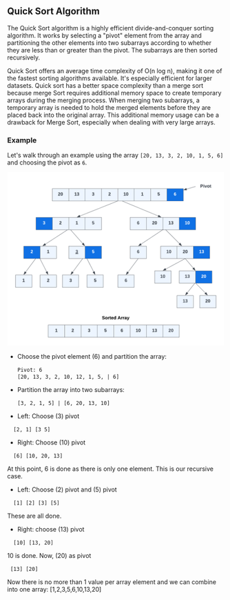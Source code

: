 ## Quick Sort Algorithm

The Quick Sort algorithm is a highly efficient divide-and-conquer sorting algorithm. It works by selecting a "pivot" element from the array and partitioning the other elements into two subarrays according to whether they are less than or greater than the pivot. The subarrays are then sorted recursively.

Quick Sort offers an average time complexity of O(n log n), making it one of the fastest sorting algorithms available. It's especially efficient for larger datasets. Quick sort has a better space complexity than a merge sort because merge Sort requires additional memory space to create temporary arrays during the merging process. When merging two subarrays, a temporary array is needed to hold the merged elements before they are placed back into the original array. This additional memory usage can be a drawback for Merge Sort, especially when dealing with very large arrays.

### Example

Let's walk through an example using the array `[20, 13, 3, 2, 10, 1, 5, 6]` and choosing the pivot as `6`.

<img src="../../assets/images/quicksort.png" width="600" />

-   Choose the pivot element (6) and partition the array:

    ```plaintext
    Pivot: 6
    [20, 13, 3, 2, 10, 12, 1, 5, | 6]
    ```

-   Partition the array into two subarrays:

    ```plaintext
    [3, 2, 1, 5] | [6, 20, 13, 10]

    ```

-   Left: Choose (3) pivot

```plaintext
  [2, 1] [3 5]

```

-   Right: Choose (10) pivot

```plaintext
  [6] [10, 20, 13]

```

At this point, 6 is done as there is only one element. This is our recursive case.

-   Left: Choose (2) pivot and (5) pivot

```plaintext
  [1] [2] [3] [5]

```

These are all done.

-   Right: choose (13) pivot

```plaintext
  [10] [13, 20]

```

10 is done. Now, (20) as pivot

```plaintext
 [13] [20]

```

Now there is no more than 1 value per array element and we can combine into one array: [1,2,3,5,6,10,13,20]
